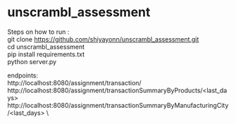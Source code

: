 # unscrambl_assessment
Steps on how to run : \
git clone https://github.com/shiyayonn/unscrambl_assessment.git \
cd unscrambl_assessment\
pip install requirements.txt\
python server.py

endpoints: \
http://localhost:8080/assignment/transaction/<id> \
http://localhost:8080/assignment/transactionSummaryByProducts/<last_days> \
http://localhost:8080/assignment/transactionSummaryByManufacturingCity/<last_days> \
  
